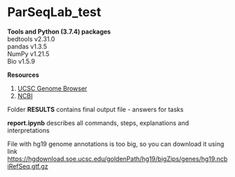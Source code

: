 # ParSeqLab_test

**Tools and Python (3.7.4) packages**    
bedtools v2.31.0    
pandas v1.3.5      
NumPy v1.21.5    
Bio v1.5.9        

**Resources**
1. [UCSC Genome Browser](http://genome.ucsc.edu/index.html)   
2. [NCBI](https://www.ncbi.nlm.nih.gov/)



Folder **RESULTS** contains final output file - answers for tasks

     
**report.ipynb** describes all commands, steps, explanations and interpretations   

File with hg19 genome annotations is too big, so you can download it using link https://hgdownload.soe.ucsc.edu/goldenPath/hg19/bigZips/genes/hg19.ncbiRefSeq.gtf.gz 

